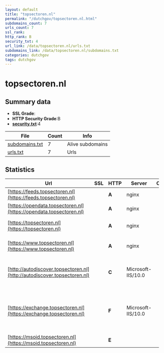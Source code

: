 ```yaml
---
layout: default
title: "topsectoren.nl"
permalink: "/dutchgov/topsectoren.nl.html"
subdomains_count: 7
urls_count: 7
ssl_rank: 
http_rank: B
security_txt: 4
url_link: /data/topsectoren.nl/urls.txt
subdomains_link: /data/topsectoren.nl/subdomains.txt
categories: dutchgov
tags: dutchgov
---
```



# topsectoren.nl
## Summary data


 - **SSL Grade**:
 - **HTTP Security Grade**:B
 - **[security.txt](https://www.digitaleoverheid.nl/nieuws/standaard-security-txt-nu-verplicht-voor-overheid/)**:4


| File       | Count | Info |
|------------|-------|------|
|[subdomains.txt](/DutchGovScope/data/topsectoren.nl/subdomains.txt)|7|Alive subdomains|
|[urls.txt](/DutchGovScope/data/topsectoren.nl/urls.txt)|7|Urls|


## Statistics


| Url | SSL | HTTP | Server | Cookie | HSTS | CORS | CTO | CSP | XFO | XXP | RP |FP| Tech |Title |
|--------|-------|-------|------|------|------|------|------|------|------|------|------|------|------|------|
|[https://feeds.topsectoren.nl](https://feeds.topsectoren.nl)| | **A**|nginx| |:white_check_mark: | | | | :white_check_mark: | :white_check_mark: | :white_check_mark: | |HSTS Nginx||
|[https://opendata.topsectoren.nl](https://opendata.topsectoren.nl)| | **A**|nginx| |:white_check_mark: | | | | :white_check_mark: | :white_check_mark: | :white_check_mark: | |HSTS Nginx||
|[https://topsectoren.nl](https://topsectoren.nl)| | **A**|nginx| |:white_check_mark: | | |:warning: | :white_check_mark: | :white_check_mark: | :white_check_mark: | |HSTS Nginx|301 Moved Perman...|
|[https://www.topsectoren.nl](https://www.topsectoren.nl)| | **A**|nginx| |:white_check_mark: | | |:warning: | :white_check_mark: | :white_check_mark: | :white_check_mark: | |Bloomreach HSTS Nginx|Home | Topsector...|
|[http://autodiscover.topsectoren.nl](http://autodiscover.topsectoren.nl)| | **C**|Microsoft-IIS/10.0| |:white_check_mark: | | | | | | :white_check_mark: | |IIS:10.0 Microsoft ASP.NET Windows Server||
|[https://exchange.topsectoren.nl](https://exchange.topsectoren.nl)| | **F**|Microsoft-IIS/10.0| | | | | | | | :white_check_mark: | |HSTS HTTP/3 IIS:10.0 Microsoft ASP.NET Windows Server||
|[https://msoid.topsectoren.nl](https://msoid.topsectoren.nl)| | **E**|| | | | | | | | :white_check_mark: | ||Object moved|


